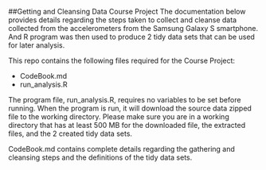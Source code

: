 ##Getting and Cleansing Data Course Project
The documentation below provides details regarding the steps taken to collect and cleanse data 
collected from the accelerometers from the Samsung Galaxy S smartphone. And R program was then used
to produce 2 tidy data sets that can be used for later analysis. 

This repo contains the following files required for the Course Project:
* CodeBook.md
* run_analysis.R

The program file, run_analysis.R, requires no variables to be set before running. When the program is run,
it will download the source data zipped file to the working directory. Please make sure you are in a working
directory that has at least 500 MB for the downloaded file, the extracted files, and the 2 created tidy 
data sets.

CodeBook.md contains complete details regarding the gathering and cleansing steps and the definitions of the tidy data sets.
